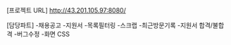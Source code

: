 [프로젝트 URL]
http://43.201.105.97:8080/

[담당파트]
-채용공고
-지원서
-목록필터링
-스크랩
-최근방문기록
-지원서 합격/불합격
-버그수정
-화면 CSS
